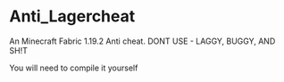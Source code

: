# Anti_Lagercheat
An Minecraft Fabric 1.19.2 Anti cheat. DONT USE - LAGGY, BUGGY, AND SH!T


You will need to compile it yourself
